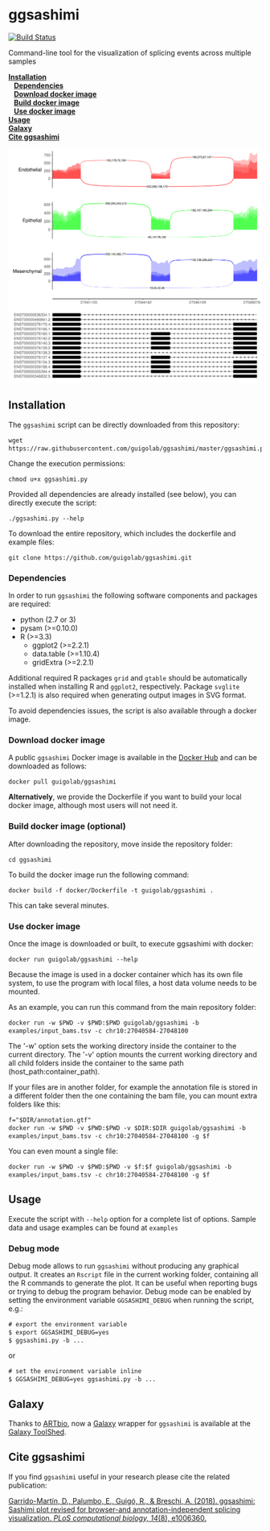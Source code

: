 # ggsashimi

[![Build Status](https://github.com/guigolab/ggsashimi/workflows/CI/badge.svg)](https://github.com/guigolab/ggsashimi/actions)

Command-line tool for the visualization of splicing events across multiple samples

**[Installation](#installation)**<br>
&ensp; **[Dependencies](#dependencies)**<br>
&ensp; **[Download docker image](#download-docker-image)**<br>
&ensp; **[Build docker image](#build-docker-image)**<br>
&ensp; **[Use docker image](#use-docker-image)**<br>
**[Usage](#usage)**<br>
**[Galaxy](#galaxy)**<br>
**[Cite ggsashimi](#cite-ggsashimi)**

![image](sashimi.png)

## Installation<a name="installation"></a>

The `ggsashimi` script can be directly downloaded from this repository:

```shell
wget https://raw.githubusercontent.com/guigolab/ggsashimi/master/ggsashimi.py
```

Change the execution permissions:

```shell
chmod u+x ggsashimi.py
```

Provided all dependencies are already installed (see below), you can directly execute the script:

```shell
./ggsashimi.py --help
```

To download the entire repository, which includes the dockerfile and example files:

```shell
git clone https://github.com/guigolab/ggsashimi.git
```

### Dependencies<a name="dependencies"></a>

In order to run `ggsashimi` the following software components and packages are required:

- python (2.7 or 3)
- pysam (>=0.10.0)
- R (>=3.3)
  - ggplot2 (>=2.2.1)
  - data.table (>=1.10.4)
  - gridExtra (>=2.2.1)

Additional required R packages `grid` and `gtable` should be automatically installed when installing R and `ggplot2`, respectively. Package `svglite` (>=1.2.1) is also required when generating output images in SVG format.

To avoid dependencies issues, the script is also available through a docker image.

### Download docker image <a name="download-docker-image"></a>

A public `ggsashimi` Docker image is available in the [Docker Hub](https://hub.docker.com/r/guigolab/ggsashimi/) and can be downloaded as follows:

```shell
docker pull guigolab/ggsashimi
```

__Alternatively__, we provide the Dockerfile if you want to build your local docker image, although most users will not need it.

### Build docker image (optional) <a name="build-docker-image"></a>

After downloading the repository, move inside the repository folder:

```shell
cd ggsashimi
```

To build the docker image run the following command:

```shell
docker build -f docker/Dockerfile -t guigolab/ggsashimi .
```

This can take several minutes.

### Use docker image <a name="use-docker-image"></a>

Once the image is downloaded or built, to execute ggsashimi with docker:

```shell
docker run guigolab/ggsashimi --help
```

Because the image is used in a docker container which has its own file system, to use the program with local files, a host data volume needs to be mounted.

As an example, you can run this command from the main repository folder:

```shell
docker run -w $PWD -v $PWD:$PWD guigolab/ggsashimi -b examples/input_bams.tsv -c chr10:27040584-27048100
```

The '-w' option sets the working directory inside the container to the current directory.
The '-v' option mounts the current working directory and all child folders inside the container to the same path (host_path:container_path).

If your files are in another folder, for example the annotation file is stored in a different folder then the one containing the bam file, you can mount extra folders like this:

```shell
f="$DIR/annotation.gtf"
docker run -w $PWD -v $PWD:$PWD -v $DIR:$DIR guigolab/ggsashimi -b examples/input_bams.tsv -c chr10:27040584-27048100 -g $f
```

You can even mount a single file:

```shell
docker run -w $PWD -v $PWD:$PWD -v $f:$f guigolab/ggsashimi -b examples/input_bams.tsv -c chr10:27040584-27048100 -g $f
```

## Usage <a name="usage"></a>

Execute the script with `--help` option for a complete list of options.
Sample data and usage examples can be found at `examples`

### Debug mode

Debug mode allows to run `ggsashimi` without producing any graphical output. It creates an `Rscript` file in the current working folder, containing all the R commands to generate the plot. It can be useful when reporting bugs or trying to debug the program behavior. Debug mode can be enabled by setting the environment variable `GGSASHIMI_DEBUG` when running the script, e.g.:

```
# export the environment variable
$ export GGSASHIMI_DEBUG=yes
$ ggsashimi.py -b ...
```

or

```
# set the environment variable inline
$ GGSASHIMI_DEBUG=yes ggsashimi.py -b ...
```

## Galaxy <a name="galaxy"></a>

Thanks to [ARTbio](https://github.com/ARTbio), now a [Galaxy](https://galaxyproject.org) wrapper for `ggsashimi` is available at the [Galaxy ToolShed](https://toolshed.g2.bx.psu.edu/repository?repository_id=397283a49b821a79&changeset_revision=64aa67b5099f).

## Cite ggsashimi <a name="cite-ggsashimi"></a>

If you find `ggsashimi` useful in your research please cite the related publication:

[Garrido-Martín, D., Palumbo, E., Guigó, R., & Breschi, A. (2018). ggsashimi: Sashimi plot revised for browser-and annotation-independent splicing visualization. _PLoS computational biology, 14_(8), e1006360.](https://doi.org/10.1371/journal.pcbi.1006360)
